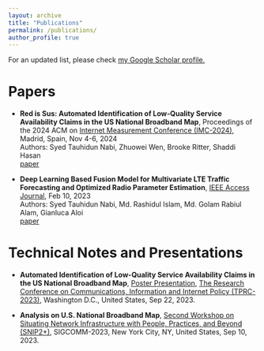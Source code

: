 ```yaml
---
layout: archive
title: "Publications"
permalink: /publications/
author_profile: true
---
```


For an updated list, please check <u><a href="https://scholar.google.com/citations?user=kPfhelMAAAAJ&hl=en&inst=13410158990364976897">my Google Scholar profile</a>.</u>


# Papers

- **Red is Sus: Automated Identification of Low-Quality Service Availability Claims in the US National Broadband Map**, Proceedings of the 2024 ACM on [Internet Measurement Conference (IMC-2024)](https://conferences.sigcomm.org/imc/2024/), Madrid, Spain, Nov 4-6, 2024  
Authors: Syed Tauhidun Nabi, Zhuowei Wen, Brooke Ritter, Shaddi Hasan   
[paper](https://dl.acm.org/doi/abs/10.1145/3646547.3688441)

- **Deep Learning Based Fusion Model for Multivariate LTE Traffic Forecasting and Optimized Radio Parameter Estimation**, [IEEE Access Journal](https://ieeeaccess.ieee.org/), Feb 10, 2023  
Authors: Syed Tauhidun Nabi, Md. Rashidul Islam, Md. Golam Rabiul Alam, Gianluca Aloi   
[paper](https://ieeexplore.ieee.org/abstract/document/10042176)


# Technical Notes and Presentations

- **Automated Identification of Low-Quality Service Availability Claims in the US National Broadband Map**, [Poster Presentation](https://sched.co/1OfAs), [The Research Conference on Communications, Information and Internet Policy (TPRC-2023)](https://www.tprcweb.com/), Washington D.C., United States, Sep 22, 2023.

- **Analysis on U.S. National Broadband Map**, [Second Workshop on Situating Network Infrastructure with People, Practices, and Beyond (SNIP2+)](https://conferences.sigcomm.org/sigcomm/2023/workshop-snip2+.html), SIGCOMM-2023, New York City, NY, United States, Sep 10, 2023.
